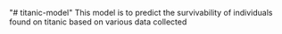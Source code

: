 "# titanic-model" 
This model is to predict the survivability of individuals found on titanic based on various data collected 
